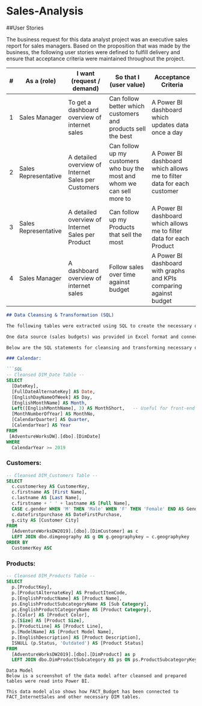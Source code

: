# Sales-Analysis

##User Stories

The business request for this data analyst project was an executive sales report for sales managers. Based on the proposition that was made by the business, the following user stories were defined to fulfill delivery and ensure that acceptance criteria were maintained throughout the project.

| # | As a (role) | I want (request / demand) | So that I (user value) | Acceptance Criteria |
|---|-------------|---------------------------|------------------------|---------------------|
| 1 | Sales Manager | To get a dashboard overview of internet sales | Can follow better which customers and products sell the best | A Power BI dashboard which updates data once a day |
| 2 | Sales Representative | A detailed overview of Internet Sales per Customers | Can follow up my customers who buy the most and whom we can sell more to | A Power BI dashboard which allows me to filter data for each customer |
| 3 | Sales Representative | A detailed overview of Internet Sales per Product | Can follow up my Products that sell the most | A Power BI dashboard which allows me to filter data for each Product |
| 4 | Sales Manager | A dashboard overview of internet sales | Follow sales over time against budget | A Power BI dashboard with graphs and KPIs comparing against budget |


```markdown
## Data Cleansing & Transformation (SQL)

The following tables were extracted using SQL to create the necessary data model for doing analysis and fulfilling the business needs defined in the user stories.

One data source (sales budgets) was provided in Excel format and connected in the data model later in the process.

Below are the SQL statements for cleansing and transforming necessary data.

### Calendar:

```SQL
-- Cleansed DIM_Date Table --
SELECT 
  [DateKey], 
  [FullDateAlternateKey] AS Date, 
  [EnglishDayNameOfWeek] AS Day, 
  [EnglishMonthName] AS Month, 
  Left([EnglishMonthName], 3) AS MonthShort,   -- Useful for front-end date navigation and front-end graphs.
  [MonthNumberOfYear] AS MonthNo, 
  [CalendarQuarter] AS Quarter, 
  [CalendarYear] AS Year
FROM 
 [AdventureWorksDW].[dbo].[DimDate]
WHERE 
  CalendarYear >= 2019
```

### Customers:

```SQL
-- Cleansed DIM_Customers Table --
SELECT 
  c.customerkey AS CustomerKey, 
  c.firstname AS [First Name], 
  c.lastname AS [Last Name], 
  c.firstname + ' ' + lastname AS [Full Name], 
  CASE c.gender WHEN 'M' THEN 'Male' WHEN 'F' THEN 'Female' END AS Gender,
  c.datefirstpurchase AS DateFirstPurchase, 
  g.city AS [Customer City]
FROM 
  [AdventureWorksDW2019].[dbo].[DimCustomer] as c
  LEFT JOIN dbo.dimgeography AS g ON g.geographykey = c.geographykey 
ORDER BY 
  CustomerKey ASC
```

### Products:

```SQL
-- Cleansed DIM_Products Table --
SELECT 
  p.[ProductKey], 
  p.[ProductAlternateKey] AS ProductItemCode, 
  p.[EnglishProductName] AS [Product Name], 
  ps.EnglishProductSubcategoryName AS [Sub Category],
  pc.EnglishProductCategoryName AS [Product Category],
  p.[Color] AS [Product Color], 
  p.[Size] AS [Product Size], 
  p.[ProductLine] AS [Product Line], 
  p.[ModelName] AS [Product Model Name], 
  p.[EnglishDescription] AS [Product Description], 
  ISNULL (p.Status, 'Outdated') AS [Product Status]
FROM 
  [AdventureWorksDW2019].[dbo].[DimProduct] as p
  LEFT JOIN dbo.DimProductSubcategory AS ps ON ps.ProductSubcategoryKey = p.ProductSubcategoryKey
```
```
Data Model
Below is a screenshot of the data model after cleansed and prepared tables were read into Power BI.

This data model also shows how FACT_Budget has been connected to FACT_InternetSales and other necessary DIM tables.

